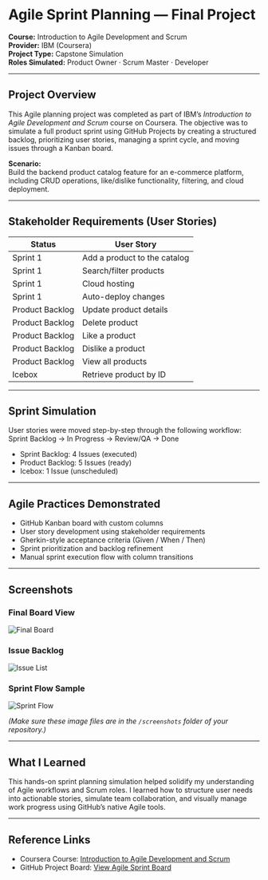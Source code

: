 # Agile Sprint Planning — Final Project

**Course:** Introduction to Agile Development and Scrum  
**Provider:** IBM (Coursera)  
**Project Type:** Capstone Simulation  
**Roles Simulated:** Product Owner · Scrum Master · Developer

---

## Project Overview

This Agile planning project was completed as part of IBM’s *Introduction to Agile Development and Scrum* course on Coursera. The objective was to simulate a full product sprint using GitHub Projects by creating a structured backlog, prioritizing user stories, managing a sprint cycle, and moving issues through a Kanban board.

**Scenario:**  
Build the backend product catalog feature for an e-commerce platform, including CRUD operations, like/dislike functionality, filtering, and cloud deployment.

---

## Stakeholder Requirements (User Stories)

| Status           | User Story |
|------------------|------------|
| Sprint 1         | Add a product to the catalog |
| Sprint 1         | Search/filter products |
| Sprint 1         | Cloud hosting |
| Sprint 1         | Auto-deploy changes |
| Product Backlog  | Update product details |
| Product Backlog  | Delete product |
| Product Backlog  | Like a product |
| Product Backlog  | Dislike a product |
| Product Backlog  | View all products |
| Icebox           | Retrieve product by ID |

---

## Sprint Simulation

User stories were moved step-by-step through the following workflow:  
Sprint Backlog → In Progress → Review/QA → Done

- Sprint Backlog: 4 Issues (executed)
- Product Backlog: 5 Issues (ready)
- Icebox: 1 Issue (unscheduled)

---

## Agile Practices Demonstrated

- GitHub Kanban board with custom columns
- User story development using stakeholder requirements
- Gherkin-style acceptance criteria (Given / When / Then)
- Sprint prioritization and backlog refinement
- Manual sprint execution flow with column transitions

---

## Screenshots

### Final Board View
![Final Board](./screenshots/final_board.png)

### Issue Backlog
![Issue List](./screenshots/issue_cards.png)

### Sprint Flow Sample
![Sprint Flow](./screenshots/flow_example.png)

*(Make sure these image files are in the `/screenshots` folder of your repository.)*

---

## What I Learned

This hands-on sprint planning simulation helped solidify my understanding of Agile workflows and Scrum roles. I learned how to structure user needs into actionable stories, simulate team collaboration, and visually manage work progress using GitHub’s native Agile tools.

---

## Reference Links

- Coursera Course: [Introduction to Agile Development and Scrum](https://www.coursera.org/learn/introduction-agile-development-scrum)
- GitHub Project Board: [View Agile Sprint Board](https://github.com/users/17vidhisharma/projects/1/views/1)
